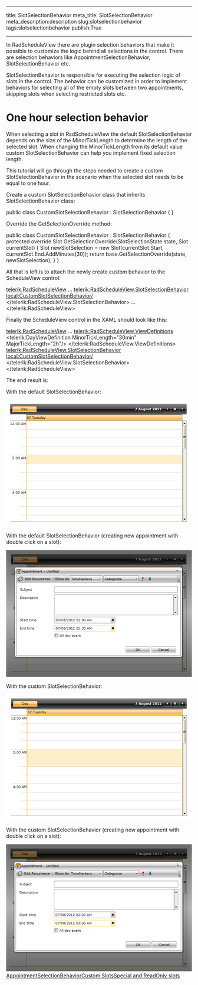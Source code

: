 ___
title: SlotSelectionBehavior
meta_title: SlotSelectionBehavior
meta_description:description
slug:slotselectionbehavior
tags:slotselectionbehavior
publish:True
___


In RadScheduleView there are plugin selection behaviors that make it possible to customize the logic behind all selections in the control. There are selection behaviors like AppointmentSelectionBehavior, SlotSelectionBehavior etc.

SlotSelectionBehavior is responsible for executing the selection logic of slots in the control. The behavior can be customized in order to implement behaviors for selecting all of the empty slots between two appointments, skipping slots when selecting restricted slots etc.

# One hour selection behavior

When selecting a slot in RadScheduleView the default SlotSelectionBehavior depends on the size of the MinorTickLength to determine the length of the selected slot. When changing the MinorTickLength from its default value custom SlotSelectionBehavior can help you implement fixed selection length.

This tutorial will go through the steps needed to create a custom SlotSelectionBehavior in the scenario when the selected slot needs to be equal to one hour.



Create a custom SlotSelectionBehavior class that inherits SlotSelectionBehavior class:


public class CustomSlotSelectionBehavior : SlotSelectionBehavior
{
}

Override the GetSelectionOverride method:


public class CustomSlotSelectionBehavior : SlotSelectionBehavior
{
	protected override Slot GetSelectionOverride(SlotSelectionState state, Slot currentSlot)
	{
		Slot newSlotSelection = new Slot(currentSlot.Start, currentSlot.End.AddMinutes(30));
		return base.GetSelectionOverride(state, newSlotSelection);
	}
}

All that is left is to attach the newly create custom behavior to the ScheduleView control:


<telerik:RadScheduleView>
	...
	<telerik:RadScheduleView.SlotSelectionBehavior>
		<local:CustomSlotSelectionBehavior/>
	</telerik:RadScheduleView.SlotSelectionBehavior>
	...
</telerik:RadScheduleView>

Finally the ScheduleView control in the XAML should look like this:


<telerik:RadScheduleView>
	...
	<telerik:RadScheduleView.ViewDefinitions>
		<telerik:DayViewDefinition MinorTickLength="30min" MajorTickLength="2h"/>
	</telerik:RadScheduleView.ViewDefinitions>
	<telerik:RadScheduleView.SlotSelectionBehavior>
		<local:CustomSlotSelectionBehavior/>
	</telerik:RadScheduleView.SlotSelectionBehavior>
</telerik:RadScheduleView>

The end result is:



With the default SlotSelectionBehavior:

![radscheduleview features slot selection behavior 0](../Media/radscheduleview_features_slot_selection_behavior_0.png)

With the default SlotSelectionBehavior (creating new appointment with double click on a slot):

![radscheduleview features slot selection behavior 1](../Media/radscheduleview_features_slot_selection_behavior_1.png)

With the custom SlotSelectionBehavior:

![radscheduleview features slot selection behavior 2](../Media/radscheduleview_features_slot_selection_behavior_2.png)

With the custom SlotSelectionBehavior (creating new appointment with double click on a slot):

![radscheduleview features slot selection behavior 3](../Media/radscheduleview_features_slot_selection_behavior_3.png)[AppointmentSelectionBehavior](http://radscheduleview-features-appointment-selection-behavior.md)[Custom Slots](http://radscheduleview-features-customslots.md)[Special and ReadOnly slots](http://radscheduleview-features-speacialslots.md)
